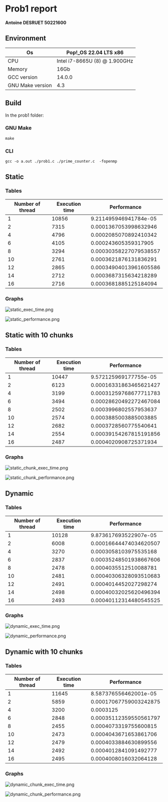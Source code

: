 # Prob1 report

**Antoine DESRUET 50221600**

## Environment

| Os               | Pop!_OS 22.04 LTS x86         |
|------------------|-------------------------------|
| CPU              | Intel i7-8665U (8) @ 1.900GHz |
| Memory           | 16Gb                          |
| GCC version      | 14.0.0                        |
| GNU Make version | 4.3                           | 

## Build

In the prob1 folder:

### GNU Make

```shell
make
```

### CLI

```shell
gcc -o a.out ./prob1.c ./prime_counter.c  -fopenmp
```

## Static

### Tables

|Number of thread|Execution time|Performance           |
|----------------|--------------|----------------------|
|1               |10856         |9.211495946941784e-05 |
|2               |7315          |0.0001367053998632946 |
|4               |4796          |0.0002085070892410342 |
|6               |4105          |0.000243605359317905  |
|8               |3294          |0.00030358227079538557|
|10              |2761          |0.0003621876131836291 |
|12              |2865          |0.00034904013961605586|
|14              |2712          |0.0003687315634218289 |
|16              |2716          |0.0003681885125184094 |

### Graphs

![static_exec_time.png](benchmark/results/static_exec_time.png)

![static_performance.png](benchmark/results/static_performance.png)

## Static with 10 chunks

### Tables

|Number of thread|Execution time|Performance           |
|----------------|--------------|----------------------|
|1               |10447         |9.572125969177755e-05 |
|2               |6123          |0.00016331863465621427|
|4               |3199          |0.00031259768677711783|
|6               |3494          |0.00028620492272467084|
|8               |2502          |0.0003996802557953637 |
|10              |2574          |0.0003885003885003885 |
|12              |2682          |0.0003728560775540641 |
|14              |2554          |0.00039154267815191856|
|16              |2487          |0.0004020908725371934 |


### Graphs

![static_chunk_exec_time.png](benchmark/results/static_chunk_exec_time.png)

![static_chunk_performance.png](benchmark/results/static_chunk_performance.png)

## Dynamic

### Tables

|Number of thread|Execution time|Performance           |
|----------------|--------------|----------------------|
|1               |10128         |9.873617693522907e-05 |
|2               |6008          |0.00016644474034620507|
|4               |3270          |0.0003058103975535168 |
|6               |2837          |0.00035248501938667606|
|8               |2478          |0.0004035512510088781 |
|10              |2481          |0.00040306328093510683|
|12              |2491          |0.0004014452027298274 |
|14              |2498          |0.00040032025620496394|
|16              |2493          |0.00040112314480545525|

### Graphs


![dynamic_exec_time.png](benchmark/results/dynamic_exec_time.png)

![dynamic_performance.png](benchmark/results/dynamic_performance.png)

## Dynamic with 10 chunks

### Tables

|Number of thread|Execution time|Performance           |
|----------------|--------------|----------------------|
|1               |11645         |8.587376556462001e-05 |
|2               |5859          |0.00017067759003242875|
|4               |3200          |0.0003125             |
|6               |2848          |0.00035112359550561797|
|8               |2455          |0.0004073319755600815 |
|10              |2473          |0.0004043671653861706 |
|12              |2479          |0.0004033884630899556 |
|14              |2492          |0.0004012841091492777 |
|16              |2495          |0.0004008016032064128 |

### Graphs

![dynamic_chunk_exec_time.png](benchmark/results/dynamic_chunk_exec_time.png)

![dynamic_chunk_performance.png](benchmark/results/dynamic_chunk_performance.png)
